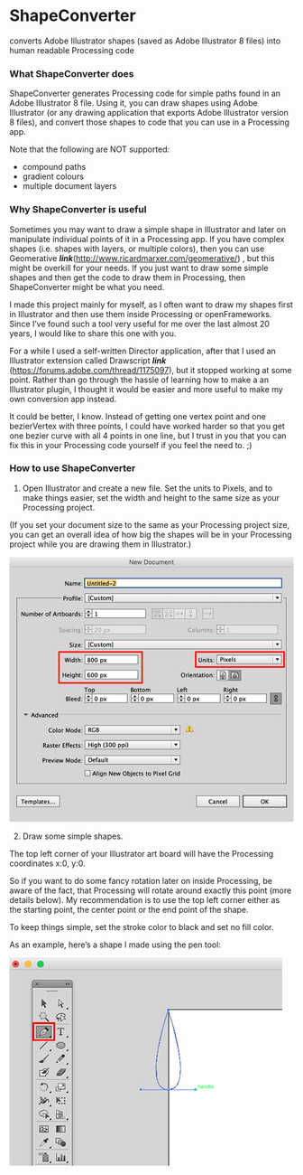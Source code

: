 # ShapeConverter
converts Adobe Illustrator shapes (saved as Adobe Illustrator 8 files) into human readable Processing code

### What ShapeConverter does

ShapeConverter generates Processing code for simple paths found in an Adobe Illustrator 8 file. Using it, you can draw shapes using Adobe Illustrator (or any drawing application that exports Adobe Illustrator version 8 files), and convert those shapes to code that you can use in a Processing app.

Note that the following are NOT supported:
* compound paths
* gradient colours
* multiple document layers

### Why ShapeConverter is useful

Sometimes you may want to draw a simple shape in Illustrator and later on manipulate individual points of it in a Processing app.
If you have complex shapes (i.e. shapes with layers, or multiple colors), then you can use Geomerative ***link***(http://www.ricardmarxer.com/geomerative/) , but this might be overkill for your needs. If you just want to draw some simple shapes and then get the code to draw them in Processing, then ShapeConverter might be what you need. 

I made this project mainly for myself, as I often want to draw my shapes first in Illustrator and then use them inside Processing or openFrameworks. Since I’ve found such a tool very useful for me over the last almost 20 years, I would like to share this one with you. 

For a while I used a self-written Director application, after that I used an Illustrator extension called Drawscript ***link*** (https://forums.adobe.com/thread/1175097), but it stopped working at some point. Rather than go through the hassle of learning how to make a an Illustrator plugin, I thought it would be easier and more useful to make my own conversion app instead.

It could be better, I know. Instead of getting one vertex point and one bezierVertex with three points, I could have worked harder so that you get one bezier curve with all 4 points in one line, but I trust in you that you can fix this in your Processing code yourself if you feel the need to. ;)

### How to use ShapeConverter

1) Open Illustrator and create a new file. Set the units to Pixels, and to make things easier, set the width and height to the same size as your Processing project.

(If you set your document size to the same as your Processing project size, you can get an overall idea of how big the shapes will be in your Processing project while you are drawing them in Illustrator.)

![Optional Text](images_4_README/01_newAI_File.jpg)

2) Draw some simple shapes.

The top left corner of your Illustrator art board will have the Processing coordinates x:0, y:0. 

So if you want to do some fancy rotation later on inside Processing, be aware of the fact, that Processing will rotate around exactly this point (more details below). My recommendation is to use the top left corner either as the starting point, the center point or the end point of the shape.

To keep things simple, set the stroke color to black and set no fill color.

As an example, here’s a shape I made using the pen tool:

![Optional Text](images_4_README/02_penTool.jpg)  




